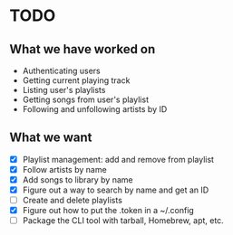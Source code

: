 # TODO

## What we have worked on

- Authenticating users
- Getting current playing track
- Listing user's playlists
- Getting songs from user's playlist
- Following and unfollowing artists by ID

## What we want

- [x] Playlist management: add and remove from playlist
- [x] Follow artists by name
- [x] Add songs to library by name
- [x] Figure out a way to search by name and get an ID
- [ ] Create and delete playlists
- [x] Figure out how to put the .token in a ~/.config
- [ ] Package the CLI tool with tarball, Homebrew, apt, etc.
